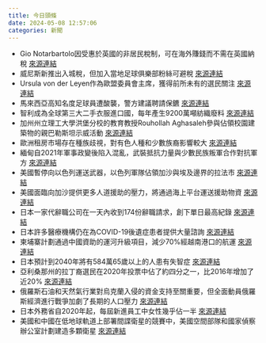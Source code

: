 ```yaml
---
title: 今日頭條
date: 2024-05-08 12:57:06
categories: 新聞            
---
```

- Gio Notarbartolo因受惠於英國的非居民稅制，可在海外賺錢而不需在英國納稅 [來源連結](https://www.theguardian.com/commentisfree/article/2024/may/08/non-dom-tax-millionaire-britain-leave-uk)
- 威尼斯新推出入城稅，但加入當地足球俱樂部粉絲可避稅 [來源連結](https://www.theguardian.com/travel/article/2024/may/08/how-did-i-avoid-paying-venices-new-entrance-fee-by-joining-the-local-venezia-fc-fans)
- Ursula von der Leyen作為歐盟委員會主席，獲得前所未有的選民關注 [來源連結](https://www.theguardian.com/commentisfree/article/2024/may/08/ursula-von-der-leyen-europe-war-political-economic-eu)
- 馬來西亞高知名度足球員遭酸襲，警方建議聘請保鑣 [來源連結](https://www.theguardian.com/football/article/2024/may/08/footballers-in-malaysia-attacked-advised-to-hire-bodyguards)
- 智利成為全球第三大二手衣服進口國，每年產生9200萬噸紡織廢料 [來源連結](https://www.theguardian.com/global-development/article/2024/may/08/castoffs-to-catwalk-fashion-show-shines-light-on-vast-chile-clothes-dump-visible-from-space)
- 加州州立理工大學洪堡分校的教育教授Rouhollah Aghasaleh參與佔領校園建築物的親巴勒斯坦示威活動 [來源連結](https://www.theguardian.com/world/article/2024/may/08/california-professor-student-protests)
- 歐洲租房市場存在種族歧視，對有色人種和少數族裔影響較大 [來源連結](https://www.theguardian.com/news/article/2024/may/08/double-punishment-the-racial-discrimination-in-europes-rental-housing-market)
- 緬甸自2021年軍事政變後陷入混亂，武裝抵抗力量與少數民族叛軍合作對抗軍方 [來源連結](https://www.japantimes.co.jp/news/2024/05/08/asia-pacific/politics/myanmar-war-window-junta-rebels/)
- 美國暫停向以色列運送武器，以色列軍隊佔領加沙與埃及邊界的拉法市 [來源連結](https://www.theguardian.com/world/article/2024/may/08/us-weapons-shipment-pause-israel-idf-rafah-gaza-hamas-war-palestine)
- 美國面臨向加沙提供更多人道援助的壓力，將通過海上平台運送援助物資 [來源連結](https://www.npr.org/2024/05/08/1249343999/gaza-pier-biden-humanitarian-aid)
- 日本一家代辭職公司在一天內收到174份辭職請求，創下單日最高紀錄 [來源連結](https://www.japantimes.co.jp/news/2024/05/08/japan/society/inoue-resignation-agency/)
- 日本許多醫療機構仍在為COVID-19後遺症患者提供大量諮詢 [來源連結](https://www.japantimes.co.jp/news/2024/05/08/japan/science-health/many-still-suffering-from-covid-aftereffects/)
- 柬埔寨計劃通過中國資助的運河升級項目，減少70%經越南港口的航運 [來源連結](https://www.japantimes.co.jp/business/2024/05/08/cambodia-vietnam-china-canal/)
- 日本預計到2040年將有584萬65歲以上的人患有失智症 [來源連結](https://www.japantimes.co.jp/news/2024/05/08/japan/science-health/2040-japan-dementia-estimate/)
- 亞利桑那州的拉丁裔選民在2020年投票中佔了約四分之一，比2016年增加了近20% [來源連結](https://www.npr.org/2024/05/08/1249714723/latino-voters-increase-arizona-senate-candidates-gallego-lake)
- 俄羅斯石油和天然氣行業對烏克蘭入侵的資金支持至關重要，但全面動員俄羅斯經濟進行戰爭加劇了長期的人口壓力 [來源連結](https://www.japantimes.co.jp/business/2024/05/08/economy/russia-war-economy-oil-industry/)
- 日本外務省自2020年起，每屆新進員工中女性幾乎佔一半 [來源連結](https://www.japantimes.co.jp/news/2024/05/08/japan/society/japan-working-women-progress/)
- 美國和中國在低地球軌道上部署間諜衛星的競賽中，美國空間部隊和國家偵察辦公室計劃建造多顆衛星 [來源連結](https://asiatimes.com/2024/05/us-china-in-crucial-race-to-put-spying-eyes-in-the-sky/)



